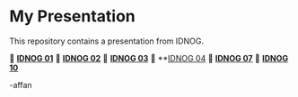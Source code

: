 # My Presentation

This repository contains a presentation from IDNOG. 

📄 **[IDNOG 01](./Next%20Gen%20Campus%20Network%20IDNOG%202%20PDF%203.pdf)**
📄 **[IDNOG 02](./SDN%20%26%20Cloud%20Related%20Research%20%40%20ITB.pdf)** 
📄 **[IDNOG 03](./IDNOG%203%20Affan%20Abazh.pdf)** 
📄 **[IDNOG 04](./IDNOG%204%20Lightning%20Talks%20-%20Documenting%20your%20network.pdf) 
📄 **[IDNOG 07](./IDNOG%202022%20-%20Affan%20Basalamah.pdf)** 
📄 **[IDNOG 10](./Affan%20Basalamah%20(final)%20-%20Building%20AI%20Homelab%20for%20IDNOG%2010.pdf)** 


-affan
